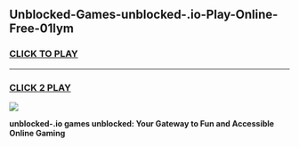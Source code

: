 
## Unblocked-Games-unblocked-.io-Play-Online-Free-01lym
<h3>
<a href="https://premium76.site?title=unblocked-.io&ref=26A">CLICK TO PLAY</a></h3>
<hr>

<h3>
<a href="https://premium76.site?title=unblocked-.io&ref=26A">CLICK 2 PLAY</a>
  
</h3>

<a href="https://premium76.site?title=unblocked-.io&ref=26A"><img src="https://clearcache.store/games.png"></a>


**unblocked-.io games unblocked: Your Gateway to Fun and Accessible Online Gaming**
